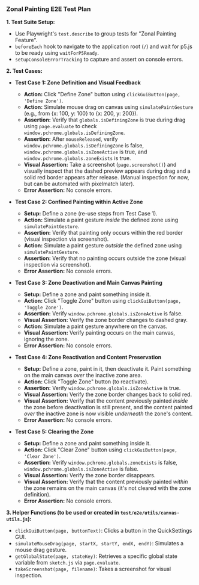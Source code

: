 ### Zonal Painting E2E Test Plan

**1. Test Suite Setup:**
*   Use Playwright's `test.describe` to group tests for "Zonal Painting Feature".
*   `beforeEach` hook to navigate to the application root (`/`) and wait for p5.js to be ready using `waitForP5Ready`.
*   `setupConsoleErrorTracking` to capture and assert on console errors.

**2. Test Cases:**

*   **Test Case 1: Zone Definition and Visual Feedback**
    *   **Action:** Click "Define Zone" button using `clickGuiButton(page, 'Define Zone')`.
    *   **Action:** Simulate mouse drag on canvas using `simulatePaintGesture` (e.g., from {x: 100, y: 100} to {x: 200, y: 200}).
    *   **Assertion:** Verify that `globals.isDefiningZone` is true during drag using `page.evaluate` to check `window.pchrome.globals.isDefiningZone`.
    *   **Assertion:** After `mouseReleased`, verify `window.pchrome.globals.isDefiningZone` is false, `window.pchrome.globals.isZoneActive` is true, and `window.pchrome.globals.zoneExists` is true.
    *   **Visual Assertion:** Take a screenshot (`page.screenshot()`) and visually inspect that the dashed preview appears during drag and a solid red border appears after release. (Manual inspection for now, but can be automated with pixelmatch later).
    *   **Error Assertion:** No console errors.

*   **Test Case 2: Confined Painting within Active Zone**
    *   **Setup:** Define a zone (re-use steps from Test Case 1).
    *   **Action:** Simulate a paint gesture *inside* the defined zone using `simulatePaintGesture`.
    *   **Assertion:** Verify that painting only occurs within the red border (visual inspection via screenshot).
    *   **Action:** Simulate a paint gesture *outside* the defined zone using `simulatePaintGesture`.
    *   **Assertion:** Verify that no painting occurs outside the zone (visual inspection via screenshot).
    *   **Error Assertion:** No console errors.

*   **Test Case 3: Zone Deactivation and Main Canvas Painting**
    *   **Setup:** Define a zone and paint something inside it.
    *   **Action:** Click "Toggle Zone" button using `clickGuiButton(page, 'Toggle Zone')`.
    *   **Assertion:** Verify `window.pchrome.globals.isZoneActive` is false.
    *   **Visual Assertion:** Verify the zone border changes to dashed gray.
    *   **Action:** Simulate a paint gesture anywhere on the canvas.
    *   **Visual Assertion:** Verify painting occurs on the main canvas, ignoring the zone.
    *   **Error Assertion:** No console errors.

*   **Test Case 4: Zone Reactivation and Content Preservation**
    *   **Setup:** Define a zone, paint in it, then deactivate it. Paint something on the main canvas *over* the inactive zone area.
    *   **Action:** Click "Toggle Zone" button (to reactivate).
    *   **Assertion:** Verify `window.pchrome.globals.isZoneActive` is true.
    *   **Visual Assertion:** Verify the zone border changes back to solid red.
    *   **Visual Assertion:** Verify that the content previously painted *inside* the zone before deactivation is still present, and the content painted *over* the inactive zone is now visible *underneath* the zone's content.
    *   **Error Assertion:** No console errors.

*   **Test Case 5: Clearing the Zone**
    *   **Setup:** Define a zone and paint something inside it.
    *   **Action:** Click "Clear Zone" button using `clickGuiButton(page, 'Clear Zone')`.
    *   **Assertion:** Verify `window.pchrome.globals.zoneExists` is false, `window.pchrome.globals.isZoneActive` is false.
    *   **Visual Assertion:** Verify the zone border disappears.
    *   **Visual Assertion:** Verify that the content previously painted *within* the zone remains on the main canvas (it's not cleared with the zone definition).
    *   **Error Assertion:** No console errors.

**3. Helper Functions (to be used or created in `test/e2e/utils/canvas-utils.js`):**
*   `clickGuiButton(page, buttonText)`: Clicks a button in the QuickSettings GUI.
*   `simulateMouseDrag(page, startX, startY, endX, endY)`: Simulates a mouse drag gesture.
*   `getGlobalState(page, stateKey)`: Retrieves a specific global state variable from `sketch.js` via `page.evaluate`.
*   `takeScreenshot(page, filename)`: Takes a screenshot for visual inspection.